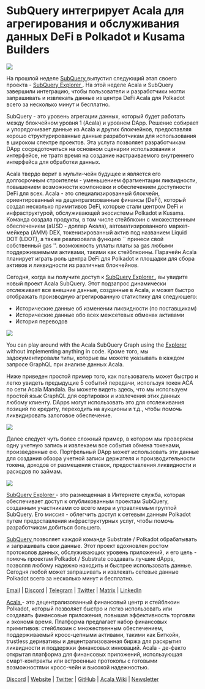 # SubQuery интегрирует Acala для агрегирования и обслуживания данных DeFi в Polkadot и Kusama Builders

![](https://miro.medium.com/max/1400/1*cg4kJs0WEcyPP73EAtHomA.png)

На прошлой неделе [ SubQuery ](https://www.subquery.network/) выпустил следующий этап своего проекта - [ SubQuery Explorer ](https://explorer.subquery.network/). На этой неделе Acala и SubQuery завершили интеграцию, чтобы пользователи и разработчики могли запрашивать и извлекать данные из центра DeFi Acala для Polkadot всего за несколько минут и бесплатно.

SubQuery - это уровень агрегации данных, который будет работать между блокчейном уровня 1 (Acala) и уровнем DApp. Решение собирает и упорядочивает данные из Acala и других блокчейнов, предоставляя хорошо структурированные данные разработчикам для использования в широком спектре проектов. Эта услуга позволяет разработчикам DApp сосредоточиться на основном сценарии использования и интерфейсе, не тратя время на создание настраиваемого внутреннего интерфейса для обработки данных.

Acala твердо верит в мульти-чейн будущее и является его долгосрочным строителем - уменьшением фрагментации ликвидности, повышением возможности компоновки и обеспечением доступности DeFi для всех. Acala - это специализированный блокчейн, ориентированный на децентрализованные финансы (DeFi), который создал несколько примитивов DeFi, которые стали центром DeFi и инфраструктурой, обслуживающей экосистемы Polkadot и Kusama. Команда создала продукты, в том числе стейблкоин с множественным обеспечением (aUSD - доллар Акала), автоматизированного маркет-мейкера (AMM) DEX, токенизированный актив под названием Liquid DOT (LDOT), а также реализовала функцию `` принеси свой собственный gas ''. возможность уплаты платы за gas любыми поддерживаемыми активами, такими как стейблкоины. Парачейн Acala планирует играть роль центра DeFi для Polkadot и площадки для сбора активов и ликвидности из различных блокчейнов.

Сегодня, когда вы получите доступ к [ SubQuery Explorer ](https://explorer.subquery.network/), вы увидите новый проект Acala SubQuery. Этот подзапрос динамически отслеживает все внешние данные, созданные в Acala, и может быстро отображать производную агрегированную статистику для следующего:

-   Исторические данные об изменении ликвидности (по поставщикам)
-   Исторические данные обо всех межсетевых обменах активами
-   История переводов

![](https://miro.medium.com/max/1400/0*sXPljA1RE754fuDQ)

You can play around with the Acala SubQuery Graph using the [Explorer](https://explorer.subquery.network/) without implementing anything in code. Кроме того, мы задокументировали типы, которые вы можете указывать в каждом запросе GraphQL при анализе данных Acala.

Ниже приведен простой пример того, как пользователь может быстро и легко увидеть предыдущие 5 событий передачи, используя токен ACA по сети Acala Mandala. Вы можете видеть здесь, что мы используем простой язык GraphQL для сортировки и извлечения этих данных любому клиенту. DApps могут использовать это для отслеживания позиций по кредиту, переходить на аукционы и т.д., чтобы помочь ликвидировать залоговое обеспечение.

![](https://miro.medium.com/max/1400/0*zlxPf2tz8DVX95kY)

Далее следует чуть более сложный пример, в котором мы проверяем одну учетную запись и извлекаем все события обмена токенами, произведенные ею. Портфельный DApp может использовать эти данные для создания обзора учетной записи держателя и производительности токена, доходов от размещения ставок, предоставления ликвидности и расходов по займам.

![](https://miro.medium.com/max/1400/0*hdTbn41vDvIYuv3_)

[ SubQuery Explorer ](https://explorer.subquery.network/) - это размещенная в Интернете служба, которая обеспечивает доступ к опубликованным проектам SubQuery, созданным участниками со всего мира и управляемым группой SubQuery. Его миссия - облегчить доступ к сетевым данным Polkadot путем предоставления инфраструктурных услуг, чтобы помочь разработчикам добиться большего.

[ SubQuery ](https://www.subquery.network/) позволяет каждой команде Substrate / Polkadot обрабатывать и запрашивать свои данные. Этот проект вдохновлен ростом протоколов данных, обслуживающих уровень приложений, и его цель - помочь проектам Polkadot / Substrate создавать лучшие dApps, позволяя любому надежно находить и быстрее использовать данные. Сегодня любой может запрашивать и извлекать сетевые данные Polkadot всего за несколько минут и бесплатно.

[Email](mailto:hello@subquery.network) | [Discord](https://discord.com/invite/78zg8aBSMG) | [Telegram](https://t.me/subquerynetwork) | [Twitter](https://twitter.com/subquerynetwork) | [Matrix](https://matrix.to/#/#subquery:matrix.org) | [LinkedIn](https://www.linkedin.com/company/subquery)

[ Acala ](http://acala.network/) - это децентрализованный финансовый центр и стейблкоин Polkadot, который позволяет быстро и легко использовать или создавать финансовые приложения, повышая эффективность торговли и экономя время. Платформа предлагает набор финансовых примитивов: стейблкоин с множественным обеспечением, поддерживаемый кросс-цепными активами, такими как Биткойн, trustless деривативы и децентрализованная биржа для раскрытия ликвидности и поддержки финансовых инноваций. Acala - де-факто открытая платформа для финансовых приложений, использующая смарт-контракты или встроенные протоколы с готовыми возможностями кросс-чейн и высокой надежностью.

[Discord](https://discord.gg/vdbFVCH) | [Website](https://acala.network/) | [Twitter](https://twitter.com/AcalaNetwork) | [GitHub](https://github.com/AcalaNetwork/Acala) | [Acala Wiki](https://github.com/AcalaNetwork/Acala/wiki) | [Newsletter](https://share.hsforms.com/1X9RxkXk-R62I0VNbATaDXw4h8qc)